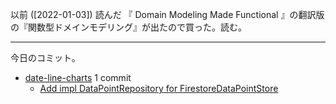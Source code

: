 以前 ([2022-01-03]) 読んだ 『 Domain Modeling Made Functional 』の翻訳版の『関数型ドメインモデリング』が出たので買った。読む。

---

今日のコミット。

- [date-line-charts](https://github.com/bouzuya/date-line-charts) 1 commit
  - [Add impl DataPointRepository for FirestoreDataPointStore](https://github.com/bouzuya/date-line-charts/commit/dc362e62d7143d22b54fd2d7c55e2ddf9dc53018)
